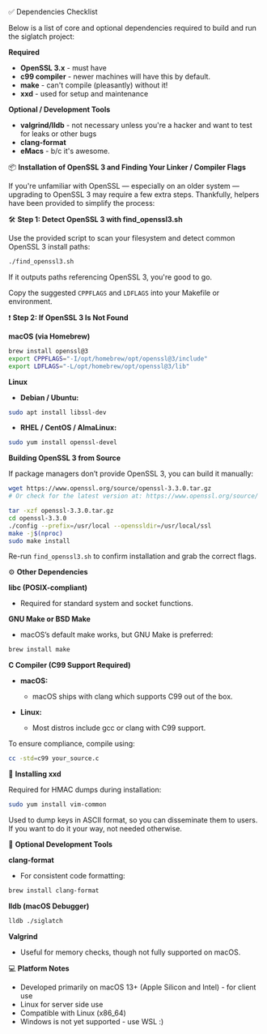 ✅ Dependencies Checklist

Below is a list of core and optional dependencies required to build and run the siglatch project:

**Required**

* **OpenSSL 3.x** - must have
* **c99 compiler** - newer machines will have this by default.
* **make** - can't compile (pleasantly) without it!
* **xxd** - used for setup and maintenance

**Optional / Development Tools**

* **valgrind/lldb** - not necessary unless you're a hacker and want to test for leaks or other bugs
* **clang-format**
* **eMacs** - b/c it's awesome.

📦 **Installation of OpenSSL 3 and Finding Your Linker / Compiler Flags**

If you're unfamiliar with OpenSSL — especially on an older system — upgrading to OpenSSL 3 may require a few extra steps. Thankfully, helpers have been provided to simplify the process:

🛠️ **Step 1: Detect OpenSSL 3 with find\_openssl3.sh**

Use the provided script to scan your filesystem and detect common OpenSSL 3 install paths:

```bash
./find_openssl3.sh
```

If it outputs paths referencing OpenSSL 3, you're good to go.

Copy the suggested `CPPFLAGS` and `LDFLAGS` into your Makefile or environment.

❗ **Step 2: If OpenSSL 3 Is Not Found**

**macOS (via Homebrew)**

```bash
brew install openssl@3
export CPPFLAGS="-I/opt/homebrew/opt/openssl@3/include"
export LDFLAGS="-L/opt/homebrew/opt/openssl@3/lib"
```

**Linux**

* **Debian / Ubuntu:**

```bash
sudo apt install libssl-dev
```

* **RHEL / CentOS / AlmaLinux:**

```bash
sudo yum install openssl-devel
```

**Building OpenSSL 3 from Source**

If package managers don’t provide OpenSSL 3, you can build it manually:

```bash
wget https://www.openssl.org/source/openssl-3.3.0.tar.gz
# Or check for the latest version at: https://www.openssl.org/source/

tar -xzf openssl-3.3.0.tar.gz
cd openssl-3.3.0
./config --prefix=/usr/local --openssldir=/usr/local/ssl
make -j$(nproc)
sudo make install
```

Re-run `find_openssl3.sh` to confirm installation and grab the correct flags.

⚙️ **Other Dependencies**

**libc (POSIX-compliant)**

* Required for standard system and socket functions.

**GNU Make or BSD Make**

* macOS’s default make works, but GNU Make is preferred:

```bash
brew install make
```

**C Compiler (C99 Support Required)**

* **macOS:**

  * macOS ships with clang which supports C99 out of the box.

* **Linux:**

  * Most distros include gcc or clang with C99 support.

To ensure compliance, compile using:

```bash
cc -std=c99 your_source.c
```

🧩 **Installing xxd**

Required for HMAC dumps during installation:

```bash
sudo yum install vim-common
```

Used to dump keys in ASCII format, so you can disseminate them to users. If you want to do it your way, not needed otherwise.

🧰 **Optional Development Tools**

**clang-format**

* For consistent code formatting:

```bash
brew install clang-format
```

**lldb (macOS Debugger)**

```bash
lldb ./siglatch
```

**Valgrind**

* Useful for memory checks, though not fully supported on macOS.

💻 **Platform Notes**

* Developed primarily on macOS 13+ (Apple Silicon and Intel) - for client use
* Linux for server side use
* Compatible with Linux (x86\_64)
* Windows is not yet supported - use WSL :)
